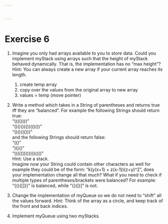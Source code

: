 ```yaml
---


---
```


<h1 id="exercise-6">Exercise 6</h1>
<ol>
<li>
<p>Imagine you only had arrays available to you to store data. Could you implement myStack using arrays such that the height of myStack behaved dynamically. That is, the implementation has no “max height”? Hint: You can always create a new array if your current array reaches its length.</p>
<ol>
<li>create temp array</li>
<li>copy over the values from the original array to new array</li>
<li>values = temp (move pointer)</li>
</ol>
</li>
<li>
<p>Write a method which takes in a String of parentheses and returns true iff they are “balanced”. For example the following Strings should return true:<br>
“(((())))”<br>
“()()()(())(()())”<br>
“()()((()))”<br>
and the following Strings should return false:<br>
“(()”<br>
“)()()”<br>
“((((())))))))((()”<br>
Hint: Use a stack.<br>
Imagine now your String could contain other characters as well for example they could be of the form: “k(y(x+1) + z(x-1))(z+y)^2”, does your implementation change all that much? What if you need to check if multiple types of parentheses/brackets were balanced? For example: “{(){[]}}” is balanced, while “{}([)]” is not.</p>
</li>
<li>
<p>Change the implementation of myQueue so we do not need to “shift” all the values forward. Hint: Think of the array as a circle, and keep track of the front and back indices.</p>
</li>
<li>
<p>Implement myQueue using two myStacks.</p>
</li>
</ol>

